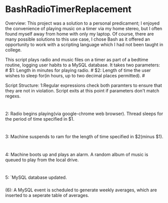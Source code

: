 # BashRadioTimerReplacement
Overview:
This project was a solution to a personal predicament; I enjoyed the convenience of playing music on a timer via my home stereo,
but I often found myself away from home with only my laptop. Of course, there are many possible solutions to this use case,
I chose Bash as it offered an opportunity to work with a scripting language which I had not been taught in college.

This script plays radio and music files on a timer as part of a bedtime routine, logging user habits to a MySQL database. 
It takes two parameters: #
$1: Length in minutes for playing radio. # 
$2: Length of time the user wishes to sleep for(in hours, up to two decimal places permitted). #

Script Structure:
1:Regular expressions check both paramters to ensure that they are not in violation. Script exits at this point if parameters
don't match regexs.
#
2: Radio begins playing(via google-chrome web browser). Thread sleeps for the period of time specified in $1.
#
3: Machine suspends to ram for the length of time specified in $2(minus $1).
#
4: Machine boots up and plays an alarm. A random album of music is queued to play from the local drive.
#
5: `MySQL database updated.
###
(6): A MySQL event is scheduled to generate weekly averages, which are inserted to a seperate table of averages.

